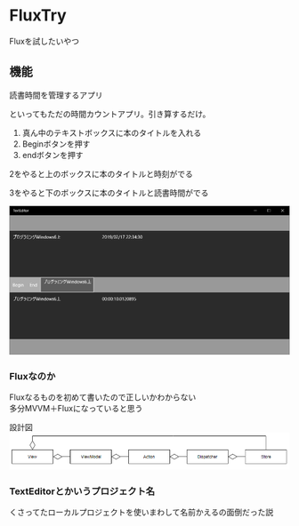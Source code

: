 # FluxTry

Fluxを試したいやつ

## 機能

読書時間を管理するアプリ

といってもただの時間カウントアプリ。引き算するだけ。

1. 真ん中のテキストボックスに本のタイトルを入れる
2. Beginボタンを押す
3. endボタンを押す

2をやると上のボックスに本のタイトルと時刻がでる

3をやると下のボックスに本のタイトルと読書時間がでる

![img](https://github.com/KoMMet/FluxTry/blob/master/doc/img/trymain.PNG "img")

### Fluxなのか

Fluxなるものを初めて書いたので正しいかわからない  
多分MVVM＋Fluxになっていると思う  

設計図  
![img](https://github.com/KoMMet/FluxTry/blob/master/doc/img/diagram.PNG "img")

### TextEditorとかいうプロジェクト名

くさってたローカルプロジェクトを使いまわして名前かえるの面倒だった説
